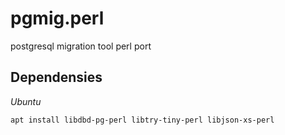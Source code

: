 # pgmig.perl
postgresql migration tool perl port



## Dependensies

*Ubuntu*
```
apt install libdbd-pg-perl libtry-tiny-perl libjson-xs-perl
```

